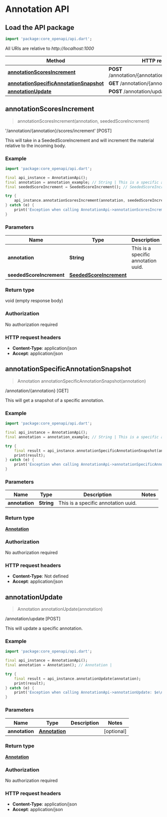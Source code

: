 # Annotation API

## Load the API package
```dart
import 'package:core_openapi/api.dart';
```

All URIs are relative to *http://localhost:1000*

Method | HTTP request | Description
------------- | ------------- | -------------
[**annotationScoresIncrement**](AnnotationApi#annotationscoresincrement) | **POST** /annotation/\{annotation\}/scores/increment | '/annotation/\{annotation\}/scores/increment' [POST]
[**annotationSpecificAnnotationSnapshot**](AnnotationApi#annotationspecificannotationsnapshot) | **GET** /annotation/\{annotation\} | /annotation/\{annotation\} [GET]
[**annotationUpdate**](AnnotationApi#annotationupdate) | **POST** /annotation/update | /annotation/update [POST]


## **annotationScoresIncrement**
> annotationScoresIncrement(annotation, seededScoreIncrement)

'/annotation/\{annotation\}/scores/increment' [POST]

This will take in a SeededScoreIncrement and will increment the material relative to the incoming body.

### Example
```dart
import 'package:core_openapi/api.dart';

final api_instance = AnnotationApi();
final annotation = annotation_example; // String | This is a specific annotation uuid.
final seededScoreIncrement = SeededScoreIncrement(); // SeededScoreIncrement | 

try {
    api_instance.annotationScoresIncrement(annotation, seededScoreIncrement);
} catch (e) {
    print('Exception when calling AnnotationApi->annotationScoresIncrement: $e\n');
}
```

### Parameters

Name | Type | Description  | Notes
------------- | ------------- | ------------- | -------------
 **annotation** | **String**| This is a specific annotation uuid. | 
 **seededScoreIncrement** | [**SeededScoreIncrement**](../models/SeededScoreIncrement)|  | [optional] 

### Return type

void (empty response body)

### Authorization

No authorization required

### HTTP request headers

 - **Content-Type**: application/json
 - **Accept**: application/json



## **annotationSpecificAnnotationSnapshot**
> Annotation annotationSpecificAnnotationSnapshot(annotation)

/annotation/\{annotation\} [GET]

This will get a snapshot of a specific annotation.

### Example
```dart
import 'package:core_openapi/api.dart';

final api_instance = AnnotationApi();
final annotation = annotation_example; // String | This is a specific annotation uuid.

try {
    final result = api_instance.annotationSpecificAnnotationSnapshot(annotation);
    print(result);
} catch (e) {
    print('Exception when calling AnnotationApi->annotationSpecificAnnotationSnapshot: $e\n');
}
```

### Parameters

Name | Type | Description  | Notes
------------- | ------------- | ------------- | -------------
 **annotation** | **String**| This is a specific annotation uuid. | 

### Return type

[**Annotation**](../models/Annotation)

### Authorization

No authorization required

### HTTP request headers

 - **Content-Type**: Not defined
 - **Accept**: application/json



## **annotationUpdate**
> Annotation annotationUpdate(annotation)

/annotation/update [POST]

This will update a specific annotation.

### Example
```dart
import 'package:core_openapi/api.dart';

final api_instance = AnnotationApi();
final annotation = Annotation(); // Annotation | 

try {
    final result = api_instance.annotationUpdate(annotation);
    print(result);
} catch (e) {
    print('Exception when calling AnnotationApi->annotationUpdate: $e\n');
}
```

### Parameters

Name | Type | Description  | Notes
------------- | ------------- | ------------- | -------------
 **annotation** | [**Annotation**](../models/Annotation)|  | [optional] 

### Return type

[**Annotation**](../models/Annotation)

### Authorization

No authorization required

### HTTP request headers

 - **Content-Type**: application/json
 - **Accept**: application/json



